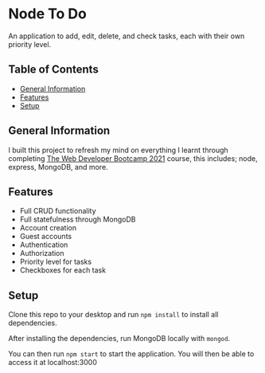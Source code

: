 # Node To Do <!-- omit in toc -->

An application to add, edit, delete, and check tasks, each with their own priority level.

## Table of Contents <!-- omit in toc -->

- [General Information](#general-information)
- [Features](#features)
- [Setup](#setup)

## General Information

I built this project to refresh my mind on everything I learnt through completing [The Web Developer Bootcamp 2021](https://www.udemy.com/course/the-web-developer-bootcamp) course, this includes; node, express, MongoDB, and more.

## Features

- Full CRUD functionality
- Full statefulness through MongoDB
- Account creation
- Guest accounts
- Authentication
- Authorization
- Priority level for tasks
- Checkboxes for each task

## Setup

Clone this repo to your desktop and run `npm install` to install all dependencies.

After installing the dependencies, run MongoDB locally with `mongod`.

You can then run `npm start` to start the application. You will then be able to access it at localhost:3000
